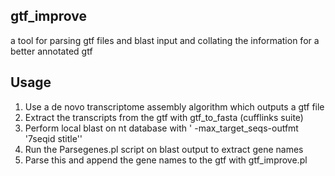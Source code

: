 ## gtf_improve

 a tool for parsing gtf files and blast input and collating the information for a better annotated gtf 
 
 
 
 
## Usage

1) Use a de novo transcriptome assembly algorithm which outputs a gtf file<br>
2) Extract the transcripts from the gtf with gtf_to_fasta (cufflinks suite)<br>
3) Perform local blast on nt database with ' -max_target_seqs-outfmt '7seqid stitle''<br>
4) Run the Parsegenes.pl script on blast output to extract gene names<br>
5) Parse this and append the gene names to the gtf with gtf_improve.pl<br>
